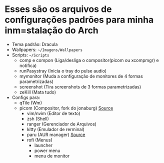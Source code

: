 # Esses são os arquivos de configurações padrões para minha inm=stalação do Arch

- Tema padrão: Dracula
- Wallpapers: `~/Imagens/Wallpapers`
- Scripts: `~/Scripts`
  -  comp e compon (Liga/desliga o compositor(picom ou xcompmgr) e notifica)
  -  runPasystray (Inicia o tray do pulse audio)
  -  mymonitor (Muda a configuração de monitores de 4 formas parametrizadas)
  -  screenshot (Tira screenshots de 3 formas parametrizadas)
  -  zeKill (Mata tudo)
- Configs para:
  - qTile (Wm)
  - picom (Compositor, fork do jonaburg) [Source](https://github.com/jonaburg/picom)
	- vim/nvim (Editor de texto)
	- zsh (Shell)
	- ranger (Gerenciador de Arquivos)
	- kitty (Emulador de rerminal)
	- paru (AUR manager) [Source](https://github.com/Morganamilo/paru)
	- rofi (Menus)
	  - launcher
	  - power menu
	  - menu de monitor
